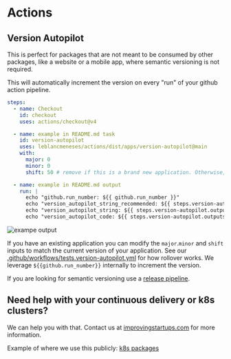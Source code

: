 # Actions

## Version Autopilot

This is perfect for packages that are not meant to be consumed by other packages, like a website or a mobile app,
where semantic versioning is not required.

This will automatically increment the version on every "run" of your github action pipeline.


```yaml
steps:
  - name: Checkout
    id: checkout
    uses: actions/checkout@v4

  - name: example in README.md task
    id: version-autopilot
    uses: leblancmeneses/actions/dist/apps/version-autopilot@main
    with:
      major: 0
      minor: 0
      shift: 50 # remove if this is a brand new application. Otherwise, use this to match your current version.

  - name: example in README.md output
    run: |
      echo "github.run_number: ${{ github.run_number }}"
      echo "version_autopilot_string_recommended: ${{ steps.version-autopilot.outputs.version_autopilot_string_recommended }}"
      echo "version_autopilot_string: ${{ steps.version-autopilot.outputs.version_autopilot_string }}"
      echo "version_autopilot_code: ${{ steps.version-autopilot.outputs.version_autopilot_code }}"
```

![exampe output](./github/example-output.png)

If you have an existing application you can modify the `major`.`minor` and `shift` inputs to match the current version of your application.
See our [.github/workflows/tests.version-autopilot.yml](.github/workflows/tests.version-autopilot.yml) for how rollover works. We leverage `${{github.run_number}}` internally to increment the version.

If you are looking for semantic versioning use a [release pipeline](https://docs.github.com/en/repositories/releasing-projects-on-github/managing-releases-in-a-repository).


## Need help with your continuous delivery or k8s clusters?

We can help you with that. Contact us at [improvingstartups.com](https://improvingstartups.com) for more information.

Example of where we use this publicly: [k8s packages](https://console.cloud.google.com/artifacts/docker/wwwrobusthavencom/us-central1/public-dev?project=wwwrobusthavencom)
